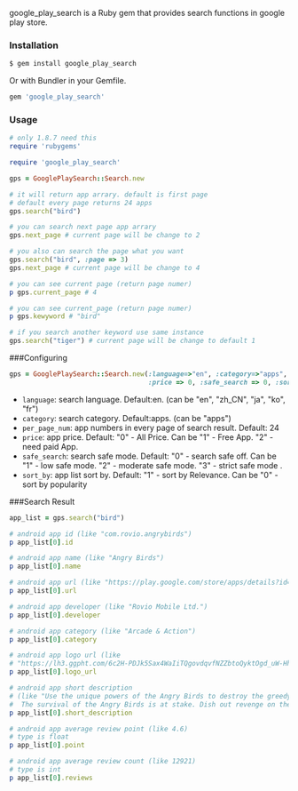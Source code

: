 google_play_search is a Ruby gem that provides search functions in google play store.

### Installation

```sh
$ gem install google_play_search
```

Or with Bundler in your Gemfile.

```ruby
gem 'google_play_search'
```

### Usage

```ruby
# only 1.8.7 need this
require 'rubygems'

require 'google_play_search'

gps = GooglePlaySearch::Search.new

# it will return app arrary. default is first page
# default every page returns 24 apps
gps.search("bird")

# you can search next page app arrary 
gps.next_page # current page will be change to 2

# you also can search the page what you want 
gps.search("bird", :page => 3)
gps.next_page # current page will be change to 4

# you can see current page (return page numer)
p gps.current_page # 4

# you can see current_page (return page numer)
p gps.kewyword # "bird"

# if you search another keyword use same instance
gps.search("tiger") # current page will be change to default 1

```

###Configuring
```ruby
gps = GooglePlaySearch::Search.new(:language=>"en", :category=>"apps", :per_page_num=>10, 
                                   :price => 0, :safe_search => 0, :sort_by => 1)
```
* `language`: search language. Default:en. (can be "en", "zh_CN", "ja", "ko", "fr") 
* `category`: search category. Default:apps. (can be "apps")
* `per_page_num`: app numbers in every page of search result. Default: 24
* `price`: app price. Default: "0" - All Price. Can be "1" - Free App. "2" -  need paid App.
* `safe_search`: search safe mode. Default: "0" - search safe off. Can be "1" - low safe mode. 
                 "2" - moderate safe mode. "3" - strict safe mode .
* `sort_by`: app list sort by. Default: "1" - sort by Relevance. Can be "0" - sort by popularity

###Search Result
```ruby
app_list = gps.search("bird")

# android app id (like "com.rovio.angrybirds")
p app_list[0].id

# android app name (like "Angry Birds")
p app_list[0].name

# android app url (like "https://play.google.com/store/apps/details?id=com.rovio.angrybirds")
p app_list[0].url

# android app developer (like "Rovio Mobile Ltd.")
p app_list[0].developer

# android app category (like "Arcade & Action")
p app_list[0].category

# android app logo url (like 
# "https://lh3.ggpht.com/6c2H-PDJk5Sax4WaIiTQgovdqvfNZZbtoQyktOgd_uW-Hh09idFdej14LPqalvVz9LA=w78-h78")
p app_list[0].logo_url

# android app short description
# (like "Use the unique powers of the Angry Birds to destroy the greedy pigs' fortresses! 
#  The survival of the Angry Birds is at stake. Dish out revenge on the greedy pigs who s...")
p app_list[0].short_description

# android app average review point (like 4.6)
# type is float
p app_list[0].point 

# android app average review count (like 12921)
# type is int
p app_list[0].reviews 

```